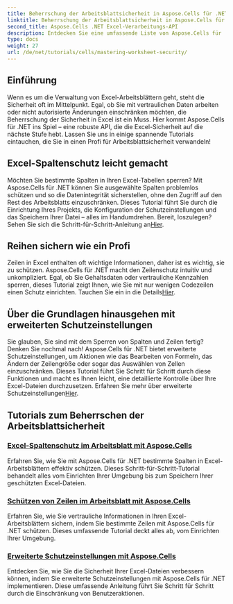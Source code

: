 ```yaml
---
title: Beherrschung der Arbeitsblattsicherheit in Aspose.Cells für .NET
linktitle: Beherrschung der Arbeitsblattsicherheit in Aspose.Cells für .NET
second_title: Aspose.Cells .NET Excel-Verarbeitungs-API
description: Entdecken Sie eine umfassende Liste von Aspose.Cells für .NET-Tutorials. Lernen Sie, die Sicherheit von Arbeitsblättern mit praktischen Schritt-für-Schritt-Anleitungen zum Excel-Schutz zu meistern.
type: docs
weight: 27
url: /de/net/tutorials/cells/mastering-worksheet-security/
---
```

## Einführung

Wenn es um die Verwaltung von Excel-Arbeitsblättern geht, steht die Sicherheit oft im Mittelpunkt. Egal, ob Sie mit vertraulichen Daten arbeiten oder nicht autorisierte Änderungen einschränken möchten, die Beherrschung der Sicherheit in Excel ist ein Muss. Hier kommt Aspose.Cells für .NET ins Spiel – eine robuste API, die die Excel-Sicherheit auf die nächste Stufe hebt. Lassen Sie uns in einige spannende Tutorials eintauchen, die Sie in einen Profi für Arbeitsblattsicherheit verwandeln!

## Excel-Spaltenschutz leicht gemacht  
 Möchten Sie bestimmte Spalten in Ihren Excel-Tabellen sperren? Mit Aspose.Cells für .NET können Sie ausgewählte Spalten problemlos schützen und so die Datenintegrität sicherstellen, ohne den Zugriff auf den Rest des Arbeitsblatts einzuschränken. Dieses Tutorial führt Sie durch die Einrichtung Ihres Projekts, die Konfiguration der Schutzeinstellungen und das Speichern Ihrer Datei – alles im Handumdrehen. Bereit, loszulegen? Sehen Sie sich die Schritt-für-Schritt-Anleitung an[Hier](./excel-column-protection/).

## Reihen sichern wie ein Profi  
Zeilen in Excel enthalten oft wichtige Informationen, daher ist es wichtig, sie zu schützen. Aspose.Cells für .NET macht den Zeilenschutz intuitiv und unkompliziert. Egal, ob Sie Gehaltsdaten oder vertrauliche Kennzahlen sperren, dieses Tutorial zeigt Ihnen, wie Sie mit nur wenigen Codezeilen einen Schutz einrichten. Tauchen Sie ein in die Details[Hier](./protecting-rows/).

## Über die Grundlagen hinausgehen mit erweiterten Schutzeinstellungen  
 Sie glauben, Sie sind mit dem Sperren von Spalten und Zeilen fertig? Denken Sie nochmal nach! Aspose.Cells für .NET bietet erweiterte Schutzeinstellungen, um Aktionen wie das Bearbeiten von Formeln, das Ändern der Zeilengröße oder sogar das Auswählen von Zellen einzuschränken. Dieses Tutorial führt Sie Schritt für Schritt durch diese Funktionen und macht es Ihnen leicht, eine detaillierte Kontrolle über Ihre Excel-Dateien durchzusetzen. Erfahren Sie mehr über erweiterte Schutzeinstellungen[Hier](./advanced-protection-settings/).

## Tutorials zum Beherrschen der Arbeitsblattsicherheit
### [Excel-Spaltenschutz im Arbeitsblatt mit Aspose.Cells](./excel-column-protection/)
Erfahren Sie, wie Sie mit Aspose.Cells für .NET bestimmte Spalten in Excel-Arbeitsblättern effektiv schützen. Dieses Schritt-für-Schritt-Tutorial behandelt alles vom Einrichten Ihrer Umgebung bis zum Speichern Ihrer geschützten Excel-Dateien.
### [Schützen von Zeilen im Arbeitsblatt mit Aspose.Cells](./protecting-rows/)
Erfahren Sie, wie Sie vertrauliche Informationen in Ihren Excel-Arbeitsblättern sichern, indem Sie bestimmte Zeilen mit Aspose.Cells für .NET schützen. Dieses umfassende Tutorial deckt alles ab, vom Einrichten Ihrer Umgebung.
### [Erweiterte Schutzeinstellungen mit Aspose.Cells](./advanced-protection-settings/)
Entdecken Sie, wie Sie die Sicherheit Ihrer Excel-Dateien verbessern können, indem Sie erweiterte Schutzeinstellungen mit Aspose.Cells für .NET implementieren. Diese umfassende Anleitung führt Sie Schritt für Schritt durch die Einschränkung von Benutzeraktionen.